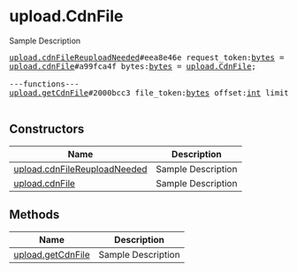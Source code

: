 # upload.CdnFile

Sample Description

<pre>
<a href="../constructor/upload.cdnFileReuploadNeeded">upload.cdnFileReuploadNeeded</a>#eea8e46e request_token:<a href="../type/bytes.md">bytes</a> = <a href="../type/upload.CdnFile.md">upload.CdnFile</a>;
<a href="../constructor/upload.cdnFile">upload.cdnFile</a>#a99fca4f bytes:<a href="../type/bytes.md">bytes</a> = <a href="../type/upload.CdnFile.md">upload.CdnFile</a>;

---functions---
<a href="../method/upload.getCdnFile">upload.getCdnFile</a>#2000bcc3 file_token:<a href="../type/bytes.md">bytes</a> offset:<a href="../type/int.md">int</a> limit:<a href="../type/int.md">int</a> = <a href="../type/upload.CdnFile.md">upload.CdnFile</a>;

</pre>

## Constructors

| Name | Description |
|------|-------------|
| [upload.cdnFileReuploadNeeded](../constructor/upload.cdnFileReuploadNeeded.md) | Sample Description |
| [upload.cdnFile](../constructor/upload.cdnFile.md) | Sample Description |

## Methods

| Name | Description |
|------|-------------|
| [upload.getCdnFile](../method/upload.getCdnFile.md) | Sample Description |
